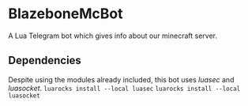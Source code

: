 # BlazeboneMcBot
A Lua Telegram bot which gives info about our minecraft server.

## Dependencies
Despite using the modules already included, this bot uses *luasec* and *luasocket*.
`luarocks install --local luasec`
`luarocks install --local luasocket`
